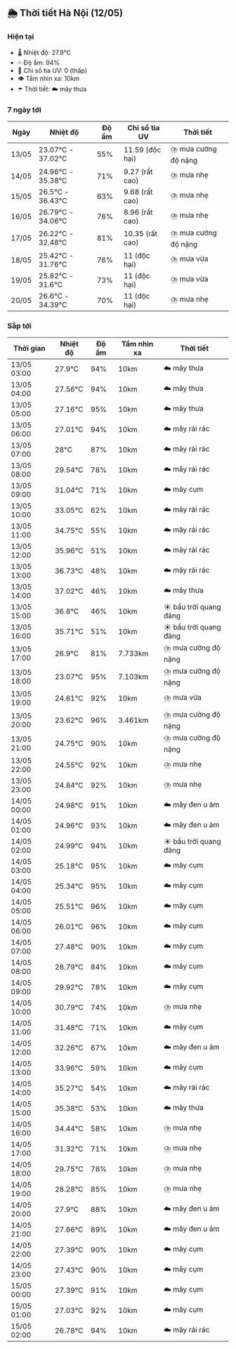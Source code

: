 ## 🌦️ Thời tiết Hà Nội (12/05)

### Hiện tại

- 🌡️ Nhiệt độ: 27.9℃
- 💦 Độ ẩm: 94%
- 🌟 Chỉ số tia UV: 0 (thấp)
- 👁️ Tầm nhìn xa: 10km
- ☂️ Thời tiết: ☁️ mây thưa

### 7 ngày tới

| Ngày | Nhiệt độ | Độ ẩm | Chỉ số tia UV | Thời tiết |
| --- | --- | --- | --- | --- |
| 13/05 | 23.07℃ - 37.02℃ | 55% | 11.59 (độc hại) | ⛈️ mưa cường độ nặng |
| 14/05 | 24.96℃ - 35.38℃ | 71% | 9.27 (rất cao) | ⛈️ mưa nhẹ |
| 15/05 | 26.5℃ - 36.43℃ | 63% | 9.68 (rất cao) | ⛈️ mưa nhẹ |
| 16/05 | 26.79℃ - 34.06℃ | 76% | 8.96 (rất cao) | ⛈️ mưa nhẹ |
| 17/05 | 26.22℃ - 32.48℃ | 81% | 10.35 (rất cao) | ⛈️ mưa cường độ nặng |
| 18/05 | 25.42℃ - 31.76℃ | 76% | 11 (độc hại) | ⛈️ mưa vừa |
| 19/05 | 25.82℃ - 31.6℃ | 73% | 11 (độc hại) | ⛈️ mưa vừa |
| 20/05 | 26.6℃ - 34.39℃ | 70% | 11 (độc hại) | ⛈️ mưa nhẹ |

### Sắp tới

| Thời gian | Nhiệt độ | Độ ẩm | Tầm nhìn xa | Thời tiết |
| --- | --- | --- | --- | --- |
| 13/05 03:00 | 27.9℃ | 94% | 10km | ☁️ mây thưa |
| 13/05 04:00 | 27.56℃ | 94% | 10km | ☁️ mây thưa |
| 13/05 05:00 | 27.16℃ | 95% | 10km | ☁️ mây thưa |
| 13/05 06:00 | 27.01℃ | 94% | 10km | ☁️ mây rải rác |
| 13/05 07:00 | 28℃ | 87% | 10km | ☁️ mây rải rác |
| 13/05 08:00 | 29.54℃ | 78% | 10km | ☁️ mây rải rác |
| 13/05 09:00 | 31.04℃ | 71% | 10km | ☁️ mây cụm |
| 13/05 10:00 | 33.05℃ | 62% | 10km | ☁️ mây rải rác |
| 13/05 11:00 | 34.75℃ | 55% | 10km | ☁️ mây rải rác |
| 13/05 12:00 | 35.96℃ | 51% | 10km | ☁️ mây rải rác |
| 13/05 13:00 | 36.73℃ | 48% | 10km | ☁️ mây rải rác |
| 13/05 14:00 | 37.02℃ | 46% | 10km | ☁️ mây thưa |
| 13/05 15:00 | 36.8℃ | 46% | 10km | ☀️ bầu trời quang đãng |
| 13/05 16:00 | 35.71℃ | 51% | 10km | ☀️ bầu trời quang đãng |
| 13/05 17:00 | 26.9℃ | 81% | 7.733km | ⛈️ mưa cường độ nặng |
| 13/05 18:00 | 23.07℃ | 95% | 7.103km | ⛈️ mưa cường độ nặng |
| 13/05 19:00 | 24.61℃ | 92% | 10km | ⛈️ mưa vừa |
| 13/05 20:00 | 23.62℃ | 96% | 3.461km | ⛈️ mưa cường độ nặng |
| 13/05 21:00 | 24.75℃ | 90% | 10km | ⛈️ mưa cường độ nặng |
| 13/05 22:00 | 24.55℃ | 92% | 10km | ⛈️ mưa nhẹ |
| 13/05 23:00 | 24.84℃ | 92% | 10km | ⛈️ mưa nhẹ |
| 14/05 00:00 | 24.98℃ | 91% | 10km | ☁️ mây đen u ám |
| 14/05 01:00 | 24.96℃ | 93% | 10km | ☁️ mây đen u ám |
| 14/05 02:00 | 24.99℃ | 94% | 10km | ☀️ bầu trời quang đãng |
| 14/05 03:00 | 25.18℃ | 95% | 10km | ☁️ mây cụm |
| 14/05 04:00 | 25.34℃ | 95% | 10km | ☁️ mây cụm |
| 14/05 05:00 | 25.51℃ | 96% | 10km | ☁️ mây cụm |
| 14/05 06:00 | 26.01℃ | 96% | 10km | ☁️ mây cụm |
| 14/05 07:00 | 27.48℃ | 90% | 10km | ☁️ mây cụm |
| 14/05 08:00 | 28.79℃ | 84% | 10km | ☁️ mây cụm |
| 14/05 09:00 | 29.92℃ | 78% | 10km | ☁️ mây cụm |
| 14/05 10:00 | 30.79℃ | 74% | 10km | ⛈️ mưa nhẹ |
| 14/05 11:00 | 31.48℃ | 71% | 10km | ☁️ mây cụm |
| 14/05 12:00 | 32.26℃ | 67% | 10km | ☁️ mây đen u ám |
| 14/05 13:00 | 33.96℃ | 59% | 10km | ☁️ mây cụm |
| 14/05 14:00 | 35.27℃ | 54% | 10km | ☁️ mây rải rác |
| 14/05 15:00 | 35.38℃ | 53% | 10km | ☁️ mây thưa |
| 14/05 16:00 | 34.44℃ | 58% | 10km | ⛈️ mưa nhẹ |
| 14/05 17:00 | 31.32℃ | 71% | 10km | ⛈️ mưa nhẹ |
| 14/05 18:00 | 29.75℃ | 78% | 10km | ⛈️ mưa nhẹ |
| 14/05 19:00 | 28.28℃ | 85% | 10km | ⛈️ mưa nhẹ |
| 14/05 20:00 | 27.9℃ | 88% | 10km | ☁️ mây đen u ám |
| 14/05 21:00 | 27.66℃ | 89% | 10km | ☁️ mây đen u ám |
| 14/05 22:00 | 27.39℃ | 90% | 10km | ☁️ mây cụm |
| 14/05 23:00 | 27.43℃ | 90% | 10km | ☁️ mây cụm |
| 15/05 00:00 | 27.39℃ | 91% | 10km | ☁️ mây cụm |
| 15/05 01:00 | 27.03℃ | 92% | 10km | ☁️ mây cụm |
| 15/05 02:00 | 26.78℃ | 94% | 10km | ☁️ mây rải rác |
